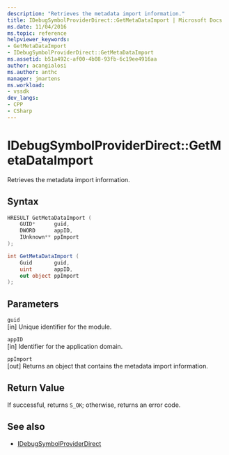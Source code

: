 ```yaml
---
description: "Retrieves the metadata import information."
title: IDebugSymbolProviderDirect::GetMetaDataImport | Microsoft Docs
ms.date: 11/04/2016
ms.topic: reference
helpviewer_keywords:
- GetMetaDataImport
- IDebugSymbolProviderDirect::GetMetaDataImport
ms.assetid: b51a492c-af00-4b08-93fb-6c19ee4916aa
author: acangialosi
ms.author: anthc
manager: jmartens
ms.workload:
- vssdk
dev_langs:
- CPP
- CSharp
---
```

# IDebugSymbolProviderDirect::GetMetaDataImport
Retrieves the metadata import information.

## Syntax

```cpp
HRESULT GetMetaDataImport (
    GUID*      guid,
    DWORD      appID,
    IUnknown** ppImport
);
```

```csharp
int GetMetaDataImport (
    Guid       guid,
    uint       appID,
    out object ppImport
);
```

## Parameters
`guid`\
[in] Unique identifier for the module.

`appID`\
[in] Identifier for the application domain.

`ppImport`\
[out] Returns an object that contains the metadata import information.

## Return Value
 If successful, returns `S_OK`; otherwise, returns an error code.

## See also
- [IDebugSymbolProviderDirect](../../../extensibility/debugger/reference/idebugsymbolproviderdirect.md)
